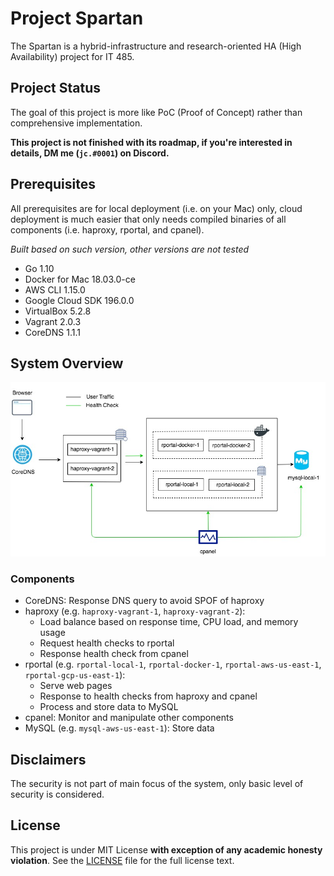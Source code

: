 # Project Spartan

The Spartan is a hybrid-infrastructure and research-oriented HA (High Availability) project for IT 485.

## Project Status

The goal of this project is more like PoC (Proof of Concept) rather than comprehensive implementation.

**This project is not finished with its roadmap, if you're interested in details, DM me (`jc.#0001`) on Discord.**

## Prerequisites

All prerequisites are for local deployment (i.e. on your Mac) only, cloud deployment is much easier that only needs compiled binaries of all components (i.e. haproxy, rportal, and cpanel).

_Built based on such version, other versions are not tested_

- Go 1.10 
- Docker for Mac 18.03.0-ce
- AWS CLI 1.15.0
- Google Cloud SDK 196.0.0
- VirtualBox 5.2.8
- Vagrant 2.0.3
- CoreDNS 1.1.1

## System Overview

![Network Topology](docs/images/Network%20Topology.jpg)

### Components

- CoreDNS: Response DNS query to avoid SPOF of haproxy
- haproxy (e.g. `haproxy-vagrant-1`, `haproxy-vagrant-2`): 
    - Load balance based on response time, CPU load, and memory usage
    - Request health checks to rportal
    - Response health check from cpanel
- rportal (e.g. `rportal-local-1`, `rportal-docker-1`, `rportal-aws-us-east-1`, `rportal-gcp-us-east-1`):
    - Serve web pages
    - Response to health checks from haproxy and cpanel
    - Process and store data to MySQL
- cpanel: Monitor and manipulate other components
- MySQL (e.g. `mysql-aws-us-east-1`): Store data

## Disclaimers

The security is not part of main focus of the system, only basic level of security is considered.

## License

This project is under MIT License **with exception of any academic honesty violation**. See the [LICENSE](LICENSE) file for the full license text.
